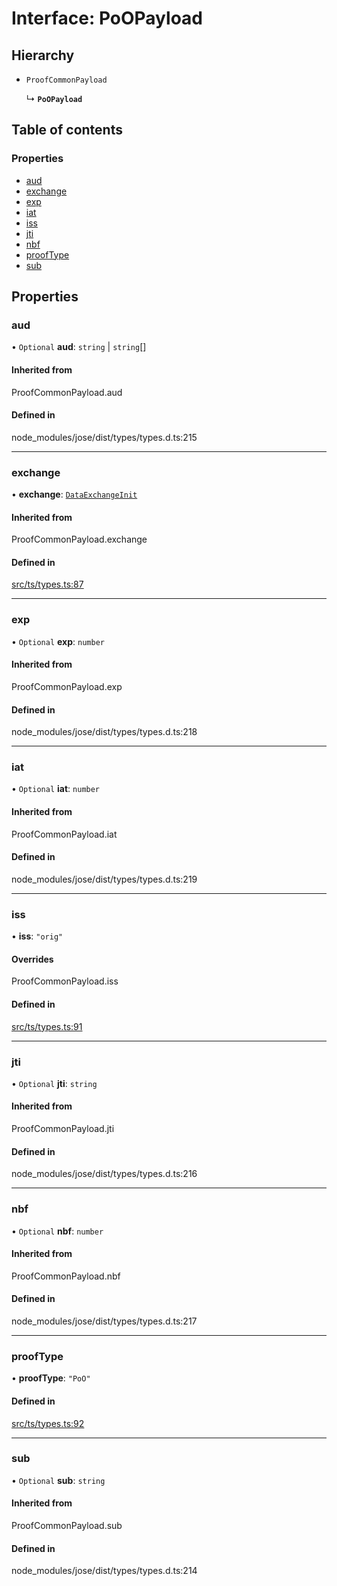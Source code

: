 # Interface: PoOPayload

## Hierarchy

- `ProofCommonPayload`

  ↳ **`PoOPayload`**

## Table of contents

### Properties

- [aud](PoOPayload.md#aud)
- [exchange](PoOPayload.md#exchange)
- [exp](PoOPayload.md#exp)
- [iat](PoOPayload.md#iat)
- [iss](PoOPayload.md#iss)
- [jti](PoOPayload.md#jti)
- [nbf](PoOPayload.md#nbf)
- [proofType](PoOPayload.md#prooftype)
- [sub](PoOPayload.md#sub)

## Properties

### aud

• `Optional` **aud**: `string` \| `string`[]

#### Inherited from

ProofCommonPayload.aud

#### Defined in

node_modules/jose/dist/types/types.d.ts:215

___

### exchange

• **exchange**: [`DataExchangeInit`](DataExchangeInit.md)

#### Inherited from

ProofCommonPayload.exchange

#### Defined in

[src/ts/types.ts:87](https://gitlab.com/i3-market/code/wp3/t3.2/conflict-resolution/non-repudiation-protocol/-/blob/499e4cb/src/ts/types.ts#L87)

___

### exp

• `Optional` **exp**: `number`

#### Inherited from

ProofCommonPayload.exp

#### Defined in

node_modules/jose/dist/types/types.d.ts:218

___

### iat

• `Optional` **iat**: `number`

#### Inherited from

ProofCommonPayload.iat

#### Defined in

node_modules/jose/dist/types/types.d.ts:219

___

### iss

• **iss**: ``"orig"``

#### Overrides

ProofCommonPayload.iss

#### Defined in

[src/ts/types.ts:91](https://gitlab.com/i3-market/code/wp3/t3.2/conflict-resolution/non-repudiation-protocol/-/blob/499e4cb/src/ts/types.ts#L91)

___

### jti

• `Optional` **jti**: `string`

#### Inherited from

ProofCommonPayload.jti

#### Defined in

node_modules/jose/dist/types/types.d.ts:216

___

### nbf

• `Optional` **nbf**: `number`

#### Inherited from

ProofCommonPayload.nbf

#### Defined in

node_modules/jose/dist/types/types.d.ts:217

___

### proofType

• **proofType**: ``"PoO"``

#### Defined in

[src/ts/types.ts:92](https://gitlab.com/i3-market/code/wp3/t3.2/conflict-resolution/non-repudiation-protocol/-/blob/499e4cb/src/ts/types.ts#L92)

___

### sub

• `Optional` **sub**: `string`

#### Inherited from

ProofCommonPayload.sub

#### Defined in

node_modules/jose/dist/types/types.d.ts:214
